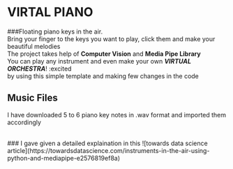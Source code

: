 # VIRTAL PIANO
###Floating piano keys in the air.<BR>
Bring your finger to the keys you want to play, click them and make your beautiful melodies<br>
The project takes help of **Computer Vision** and **Media Pipe Library** <br>
You can play any instrument and even make your own ***VIRTUAL ORCHESTRA***! :excited <br>
by using this simple template and making few changes in the code

## Music Files
I have downloaded 5 to 6 piano key notes in .wav format and imported them accordingly

<br>
### I gave given a detailed explaination in this ![towards data science article](https://towardsdatascience.com/instruments-in-the-air-using-python-and-mediapipe-e2576819ef8a)

